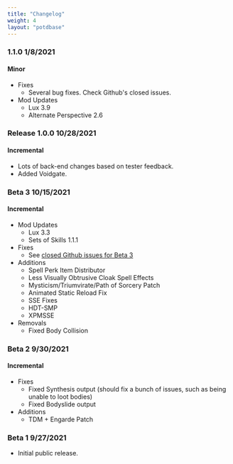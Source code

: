 ```yaml
---
title: "Changelog"
weight: 4
layout: "potdbase"
---
```


### 1.1.0 1/8/2021
#### Minor
- Fixes
  - Several bug fixes. Check Github's closed issues.
- Mod Updates
  - Lux 3.9
  - Alternate Perspective 2.6

### Release 1.0.0 10/28/2021
#### Incremental
- Lots of back-end changes based on tester feedback.
- Added Voidgate.

### Beta 3 10/15/2021
#### Incremental
- Mod Updates
  - Lux 3.3
  - Sets of Skills 1.1.1
- Fixes
  - See [closed Github issues for Beta 3](https://github.com/ForgottenGlory/POTD/milestone/1?closed=1)
- Additions
  - Spell Perk Item Distributor
  - Less Visually Obtrusive Cloak Spell Effects
  - Mysticism/Triumvirate/Path of Sorcery Patch
  - Animated Static Reload Fix
  - SSE Fixes
  - HDT-SMP
  - XPMSSE
- Removals
  - Fixed Body Collision

### Beta 2 9/30/2021
#### Incremental
- Fixes
  - Fixed Synthesis output (should fix a bunch of issues, such as being unable to loot bodies)
  - Fixed Bodyslide output
- Additions
  - TDM + Engarde Patch

### Beta 1 9/27/2021
- Initial public release.